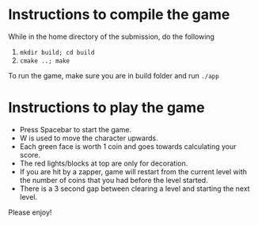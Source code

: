 # Instructions to compile the game

While in the home directory of the submission, do the following

1. `mkdir build; cd build`
2. `cmake ..; make`

To run the game, make sure you are in build folder and run `./app`

# Instructions to play the game

- Press Spacebar to start the game.
- W is used to move the character upwards.
- Each green face is worth 1 coin and goes towards calculating your score.
- The red lights/blocks at top are only for decoration.
- If you are hit by a zapper, game will restart from the current level with the number of coins that you had before the level started.
- There is a 3 second gap between clearing a level and starting the next level.

Please enjoy!